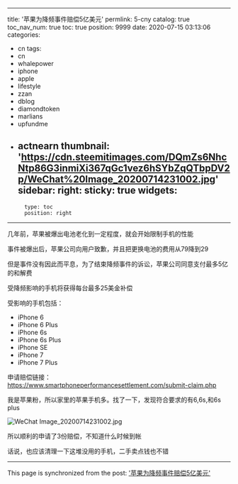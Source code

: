 
---
title: '苹果为降频事件赔偿5亿美元'
permlink: 5-cny
catalog: true
toc_nav_num: true
toc: true
position: 9999
date: 2020-07-15 03:13:06
categories:
- cn
tags:
- cn
- whalepower
- iphone
- apple
- lifestyle
- zzan
- dblog
- diamondtoken
- marlians
- upfundme
- actnearn
thumbnail: 'https://cdn.steemitimages.com/DQmZs6NhcNtp86G3inmiXi367qGc1vez6hSYbZqQTbpDV2p/WeChat%20Image_20200714231002.jpg'
sidebar:
    right:
        sticky: true
widgets:
    -
        type: toc
        position: right
---


几年前，苹果被爆出电池老化到一定程度，就会开始限制手机的性能

事件被爆出后，苹果公司向用户致歉，并且把更换电池的费用从79降到29

但是事件没有因此而平息，为了结束降频事件的诉讼，苹果公司同意支付最多5亿的和解费

受降频影响的手机将获得每台最多25美金补偿

受影响的手机包括：
* iPhone 6
* iPhone 6 Plus
* iPhone 6s
* iPhone 6s Plus
* iPhone SE
* iPhone 7
* iPhone 7 Plus

申请赔偿链接：https://www.smartphoneperformancesettlement.com/submit-claim.php

我是苹果粉，所以家里的苹果手机多。找了一下，发现符合要求的有6,6s,和6s plus


![WeChat Image_20200714231002.jpg](https://cdn.steemitimages.com/DQmZs6NhcNtp86G3inmiXi367qGc1vez6hSYbZqQTbpDV2p/WeChat%20Image_20200714231002.jpg)

所以顺利的申请了3份赔偿，不知道什么时候到帐

话说，也应该清理一下这堆没用的手机，二手卖点钱也不错

- - -

This page is synchronized from the post: ['苹果为降频事件赔偿5亿美元'](https://steemit.com/@ericet/5-cny)
